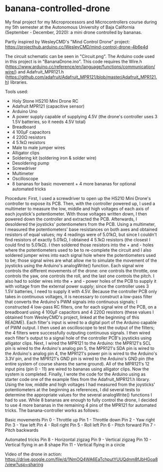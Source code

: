 # banana-controlled-drone
My final project for my Microprocessors and Microcontrollers course during my 5th semester at the Autonomous University of Baja California (September - December, 2020): a mini drone controlled by bananas.

Partly inspired by WesleyCMD's "Mind Control Drone" project: https://projecthub.arduino.cc/WesleyCMD/mind-control-drone-4b6e4d

The circuit schematic can be seen in "Circuit.png".
The Arduino code used in this project is in "BananaDrone.ino". This code requires the Wire.h (https://www.arduino.cc/reference/en/language/functions/communication/wire/) and Adafruit_MPR121.h (https://github.com/adafruit/Adafruit_MPR121/blob/master/Adafruit_MPR121.h) libraries.

Tools used:
- Holy Stone HS210 Mini Drone RC
- Adafruit MPR121 (capacitive sensor)
- Arduino Uno
- A power supply capable of supplying 4.5V (the drone's controller uses 3 1.5V batteries, so it needs 4.5V total)
- Breadboard
- 4 100μF capacitors
- 4 220Ω resistors
- 4 5.1kΩ resistors
- Male to male jumper wires
- Alligator clips
- Soldering kit (soldering iron & solder wire)
- Desoldering pump
- Screwdriver
- Multimeter
- Oscilloscope
- 8 bananas for basic movement + 4 more bananas for optional automated tricks

Procedure:
First, I used a screwdriver to open up the HS210 Mini Drone's controller to expose its PCB. Then, with the controller powered up, I used a multimeter to measure the low, middle and high voltages of each axis of each joystick's potentiometer. With those voltages written down, I then powered down the controller and extracted the PCB. Afterwards, I desoldered the joysticks' potentiometers from the PCB. Using a multimeter, I measured the potentiometers' base resistances on both axes and obtained resistors of equal values; my 4 readings were of 5.01kΩ, but since I couldn't find resistors of exactly 5.01kΩ, I obtained 4 5.1kΩ resistors (the closest I could find to 5.01kΩ). I then soldered those resistors into the + and - holes where the potentiometers used to be to re-complete the circuit and I also soldered jumper wires into each signal hole where the potentiometers used to be; those signal wires are what allow me to simulate the movement of the joysticks using the Arduino's analogWrite() function. Each signal wire controls the different movements of the drone: one controls the throttle, one controls the yaw, one controls the roll, and the last one controls the pitch. I also had to solder wires into the + and - power holes of the PCB to supply it with voltage from the external power supply; since the controller uses 3 1.5V batteries, I need to supply it with 4.5V.
Because the controller PCB only takes in continuous voltages, it is necessary to construct a low-pass filter that converts the Arduino's PWM signals into continuous signals; I constructed 4 low-pass RC filters, one for each signal wire of the PCB, on a breadboard using 4 100μF capacitors and 4 220Ω resistors (these values I obtained from WesleyCMD's project, linked at the beginning of this README). Each filter's input is wired to a digital port of the Arduino capable of PWM output. I then used an oscilloscope to test the output of the filters; the 4 filters were successfully outputing continuous signals. I then wired each filter's output to a signal hole of the controller PCB's joysticks using alligator clips.
Next, I wired the MPR121 to the Arduino: the MPR121's SCL pin is wired to the Arduino's analog pin 5, the MPR121's SDA pin is wired to the Arduino's analog pin 4, the MPR121's power pin is wired to the Arduino's 3.3V pin, and the MPR121's GND pin is wired to the Arduino's GND pin (the entire system of course shares the same ground). All of the MPR121's 12 input pins (pin 0 - 11) are wired to bananas using alligator clips. Now the system is completed.
Finally, I wrote the code for the Arduino using as starter code one of the example files from the Adafruit_MPR121.h library. Using the low, middle and high voltages I had measured from the joysticks' potentiometers at the beginning as references, I did several tests to determine the appropriate values for the several analogWrite() functions I had to use. While 8 bananas are enough to fully control the drone, I decided to use 4 more bananas in the remaining 4 pins of the MPR121 for automated tricks. The banana-controller works as follows:

Basic movements
Pin 0 - Throttle up
Pin 1 - Throttle down
Pin 2 - Yaw right
Pin 3 - Yaw left
Pin 4 - Roll right
Pin 5 - Roll left
Pin 6 - Pitch forward
Pin 7 - Pitch backwards

Automated tricks
Pin 8 - Horizontal zigzag
Pin 9 - Vertical zigzag
Pin 10 - Vertical flying in an 8 shape
Pin 11 - Vertical flying in a circle

Video of the drone in action:
https://drive.google.com/file/d/1NmOQ4WA6EaTchputYUUQdnm8fJbHGoa8/view?usp=sharing
